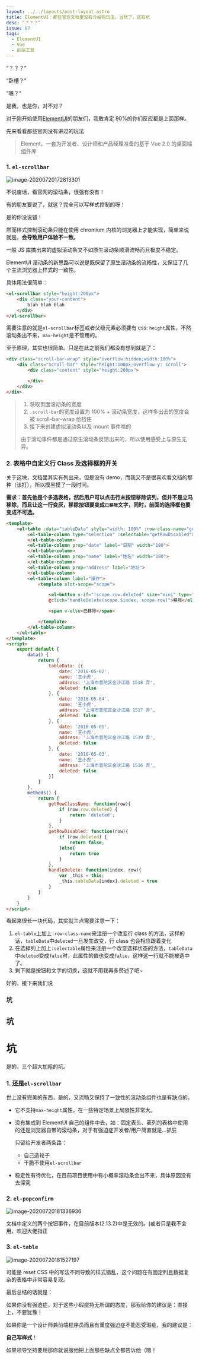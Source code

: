 ```yaml
---
layout: ../../layouts/post-layout.astro
title: ElementUI：那些官方文档里没有介绍的玩法，当然了，还有坑
desc: “？？？”
issue: 67
tags: 
  - ElementUI
  - Vue
  - 前端工具
---
```


“？？？”

“卧槽？”

”嗯？“

是我，也是你，对不对？

对于刚开始使用[ElementUI](https://element.eleme.io/#/zh-CN)的朋友们，我敢肯定 90%的你们反应都是上面那样。

先来看看那些官网没有讲过的玩法

> Element，一套为开发者、设计师和产品经理准备的基于 Vue 2.0 的桌面端组件库

### 1\. `el-scrollbar`

![image-20200720172813301](https://blog-r2.jw1.dev/p_assets/202007/image-20200720172813301.png)

不说废话，看官网的滚动条，很强有没有！

有的朋友要说了，就这？完全可以写样式控制的呀！

是的你没说错！

然而样式控制滚动条只能在使用 chromium 内核的浏览器上才能实现，简单来说就是，**会导致用户体验不一致**。

一般 JS 库搞出来的虚拟滚动条又不如原生滚动条顺滑流畅而且极度不稳定。

ElementUI 滚动条的新思路可以说是既保留了原生滚动条的流畅性，又保证了几个主流浏览器上样式的一致性。

具体用法很简单：

```html
<el-scrollbar style="height:200px">
    <div class="your-content">
        blah blah blah
    </div>
</el-scrollbar>
```

需要注意的就是`el-scrollbar`标签或者父级元素必须要有 css: `height`属性，不然滚动条出不来，`max-height`是不管用的。

至于原理，其实也很简单。只是在此之前我们都没有想到就是了：

```html
<div class="scroll-bar-wrap" style="overflow:hidden;width:100%">
    <div class="scroll-bar" style="height:100px;overflow-y: scroll">
        <div class="content" style="height:200px">

        </div>
    </div>
</div>
```

> 1.  获取页面滚动条的宽度
> 2.  `.scroll-bar`的宽度设置为 100% + 滚动条宽度，这样多出去的宽度会被 scroll-bar-wrap 给挡住
> 3.  接下来创建虚拟滚动条以及 mount 事件啥的
>
> 由于滚动事件都是通过原生滚动条反馈出来的，所以使用感受上与原生无异。

### 2\. 表格中自定义行 Class 及选择框的开关

关于这块，文档里其实有列出来，但是没有 demo，而我又不是很喜欢看文档的那种（该打），所以摸黑摸了一段时间。

**需求：首先他是个多选表格，然后用户可以点击行末按钮移除该列，但并不是立马移除，而且让这一行变灰，移除按钮要变成`已移除`文字，同时，前面的选择框也要变成不可选。**

```html
<template>
    <el-table :data="tableData" style="width: 100%" :row-class-name="getRowClassName">
        <el-table-column type="selection" :selectable="getRowDisabled">
        </el-table-column>
        <el-table-column prop="date" label="日期" width="180">
        </el-table-column>
        <el-table-column prop="name" label="姓名" width="180">
        </el-table-column>
        <el-table-column prop="address" label="地址">
        </el-table-column>
        <el-table-column label="操作">
            <template slot-scope="scope">

                <el-button v-if="!scope.row.deleted" size="mini" type="danger"
                @click="handleDelete(scope.$index, scope.row)">移除</el-button>

                <span v-else>已移除</span>

            </template>
        </el-table-column>
    </el-table>
</template>
<script>
    export default {
        data() {
            return {
                tableData: [{
                    date: '2016-05-02',
                    name: '王小虎',
                    address: '上海市普陀区金沙江路 1518 弄',
                    deleted: false
                }, {
                    date: '2016-05-04',
                    name: '王小虎',
                    address: '上海市普陀区金沙江路 1517 弄',
                    deleted: false
                }, {
                    date: '2016-05-01',
                    name: '王小虎',
                    address: '上海市普陀区金沙江路 1519 弄',
                    deleted: false
                }, {
                    date: '2016-05-03',
                    name: '王小虎',
                    address: '上海市普陀区金沙江路 1516 弄',
                    deleted: false
                }]
            }
        },
        methods() {
            return {
                getRowClassName: function(row){
                    if (row.row.deleted) {
                        return 'deleted';
                    }
                },
                getRowDisabled: function(row){
                    if (row.deleted) {
                        return false;
                    }else{
                        return true
                    }
                },
                handleDelete: function(index, row){
                    var _this = this;
                    _this.tableData[index].deleted = true
                }
            }
        }
    }
</script>
```

看起来很长一块代码，其实就三点需要注意一下：

1.  `el-table`上加上`:row-class-name`来注册一个改变行 class 的方法，这样的话，`tableData`中`deleted`一旦发生改变，行 class 也会相应跟着变化
2.  在选择列上加上`:selectable`属性来注册一个改变选择状态的方法，`tableData`中`deleted`变成`false`时，此属性的值也变成`false`，这样这一行就不能被选中了。
3.  剩下就是按钮和文字的切换，这就不用我再多赘述了吧~

好的，接下来我们说

### 坑

## 坑

# 坑

是的，三个超大加粗的坑。

### 1\. 还是`el-scrollbar`

世上没有完美的东西，是的，又流畅又保持了一致性的滚动条组件也是有缺点的。

- 它不支持`max-height`属性，在一些特定场景上局限性非常大。
- 没有集成到 ElementUI 自己的组件中去，如：固定表头、表列的表格中使用的还是浏览器自带的滚动条，对于有强迫症开发者/用户简直就是…抓狂

  只留给开发者两条路：

  - 自己造轮子
  - 干脆不使用`el-scrollbar`

- 稳定性有待优化，在目前项目使用中有小概率滚动条会出不来，具体原因没有去深究

### 2\. `el-popconfirm`

![image-20200720181336936](https://blog-r2.jw1.dev/p_assets/202007/image-20200720181336936.png)

文档中定义的两个按钮事件，在目前版本(2.13.2)中是无效的。(或者只是我不会用，欢迎大佬指正

### 3\. `el-table`

![image-20200720181527197](https://blog-r2.jw1.dev/p_assets/202007/image-20200720181527197.png)

可能是 reset CSS 中的写法不同导致的样式错乱，这个问题在有固定列且数据复杂的表格中非常容易复现。

最后总结的话就是：

如果你没有强迫症，对于这些小瑕疵持无所谓的态度，那我给你的建议是：直接上，不要犹豫！

如果你是一个设计师兼前端程序员而且有重度强迫症不能忍受瑕疵，我的建议是：

**自己写样式**！

如果领导坚持要用那你就说服他把上面那些缺点全都告诉他（嗯！
